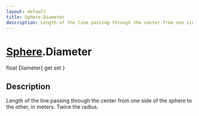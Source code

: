 ```yaml
---
layout: default
title: Sphere.Diameter
description: Length of the line passing through the center from one side of the sphere to the other, in meters. Twice the radius.
---
```

# [Sphere]({{site.url}}/Pages/StereoKit/Sphere.html).Diameter

<div class='signature' markdown='1'>
float Diameter{ get set }
</div>

## Description
Length of the line passing through the center from one side of
the sphere to the other, in meters. Twice the radius.

